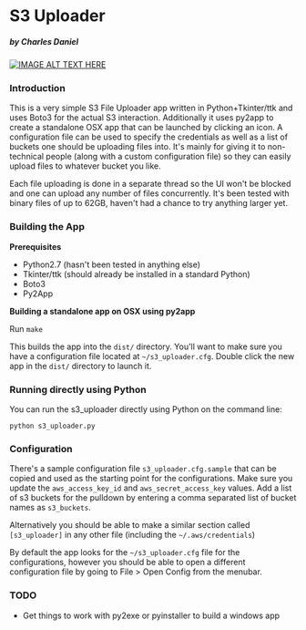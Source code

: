 # S3 Uploader
##### by Charles Daniel

[![IMAGE ALT TEXT HERE](https://img.youtube.com/vi/ciA5XX3CIOs/0.jpg)](https://www.youtube.com/watch?v=ciA5XX3CIOs)

### Introduction

This is a very simple S3 File Uploader app written in Python+Tkinter/ttk and uses Boto3 for the actual S3 interaction.
Additionally it uses py2app to create a standalone OSX app that can be launched by clicking an icon.
A configuration file can be used to specify the credentials as well as a list of buckets one should be uploading files into. It's mainly for giving it to non-technical people (along with a custom configuration file) so they can easily upload files to whatever bucket you like.

Each file uploading is done in a separate thread so the UI won't be blocked and one can upload any number of files concurrently. It's been tested with binary files of up to 62GB, haven't had a chance to try anything larger yet.

### Building the App

**Prerequisites**

- Python2.7 (hasn't been tested in anything else)
- Tkinter/ttk (should already be installed in a standard Python)
- Boto3
- Py2App

**Building a standalone app on OSX using py2app**

Run `make`

This builds the app into the `dist/` directory.
You'll want to make sure you have a configuration file located at `~/s3_uploader.cfg`.
Double click the new app in the `dist/` directory to launch it.

### Running directly using Python

You can run the s3_uploader directly using Python on the command line:

`python s3_uploader.py`

### Configuration

There's a sample configuration file `s3_uploader.cfg.sample` that can be copied and used as the starting point for the configurations. Make sure you update the `aws_access_key_id` and `aws_secret_access_key` values. Add a list of s3 buckets for the pulldown by entering a comma separated list of bucket names as `s3_buckets`.

Alternatively you should be able to make a similar section called `[s3_uploader]` in any other file (including the `~/.aws/credentials`)

By default the app looks for the `~/s3_uploader.cfg` file for the configurations, however you should be able to open a different configuration file by going to File > Open Config from the menubar.


### TODO

- Get things to work with py2exe or pyinstaller to build a windows app
